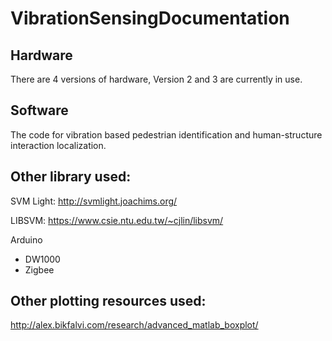# VibrationSensingDocumentation

## Hardware 
There are 4 versions of hardware, Version 2 and 3 are currently in use. 

## Software
The code for vibration based pedestrian identification and human-structure interaction localization.

## Other library used:
SVM Light: http://svmlight.joachims.org/

LIBSVM: https://www.csie.ntu.edu.tw/~cjlin/libsvm/

Arduino
  - DW1000
  - Zigbee

## Other plotting resources used:
http://alex.bikfalvi.com/research/advanced_matlab_boxplot/

